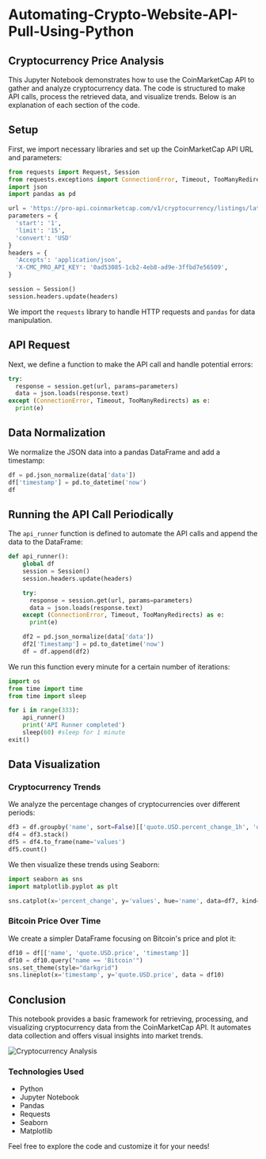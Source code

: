 # Automating-Crypto-Website-API-Pull-Using-Python
## Cryptocurrency Price Analysis

This Jupyter Notebook demonstrates how to use the CoinMarketCap API to gather and analyze cryptocurrency data. The code is structured to make API calls, process the retrieved data, and visualize trends. Below is an explanation of each section of the code.

## Setup

First, we import necessary libraries and set up the CoinMarketCap API URL and parameters:

```python
from requests import Request, Session
from requests.exceptions import ConnectionError, Timeout, TooManyRedirects
import json
import pandas as pd

url = 'https://pro-api.coinmarketcap.com/v1/cryptocurrency/listings/latest'
parameters = {
  'start': '1',
  'limit': '15',
  'convert': 'USD'
}
headers = {
  'Accepts': 'application/json',
  'X-CMC_PRO_API_KEY': '0ad53085-1cb2-4eb8-ad9e-3ffbd7e56509',
}

session = Session()
session.headers.update(headers)
```

We import the `requests` library to handle HTTP requests and `pandas` for data manipulation.

## API Request

Next, we define a function to make the API call and handle potential errors:

```python
try:
  response = session.get(url, params=parameters)
  data = json.loads(response.text)
except (ConnectionError, Timeout, TooManyRedirects) as e:
  print(e)
```

## Data Normalization

We normalize the JSON data into a pandas DataFrame and add a timestamp:

```python
df = pd.json_normalize(data['data'])
df['timestamp'] = pd.to_datetime('now')
df
```

## Running the API Call Periodically

The `api_runner` function is defined to automate the API calls and append the data to the DataFrame:

```python
def api_runner():
    global df
    session = Session()
    session.headers.update(headers)

    try:
      response = session.get(url, params=parameters)
      data = json.loads(response.text)
    except (ConnectionError, Timeout, TooManyRedirects) as e:
      print(e)

    df2 = pd.json_normalize(data['data'])
    df2['Timestamp'] = pd.to_datetime('now')
    df = df.append(df2)
```

We run this function every minute for a certain number of iterations:

```python
import os 
from time import time
from time import sleep

for i in range(333):
    api_runner()
    print('API Runner completed')
    sleep(60) #sleep for 1 minute
exit()
```

## Data Visualization

### Cryptocurrency Trends

We analyze the percentage changes of cryptocurrencies over different periods:

```python
df3 = df.groupby('name', sort=False)[['quote.USD.percent_change_1h', 'quote.USD.percent_change_24h', 'quote.USD.percent_change_7d', 'quote.USD.percent_change_30d', 'quote.USD.percent_change_60d', 'quote.USD.percent_change_90d']].mean()
df4 = df3.stack()
df5 = df4.to_frame(name='values')
df5.count()
```

We then visualize these trends using Seaborn:

```python
import seaborn as sns
import matplotlib.pyplot as plt

sns.catplot(x='percent_change', y='values', hue='name', data=df7, kind='point')
```

### Bitcoin Price Over Time

We create a simpler DataFrame focusing on Bitcoin's price and plot it:

```python
df10 = df[['name', 'quote.USD.price', 'timestamp']]
df10 = df10.query("name == 'Bitcoin'")
sns.set_theme(style="darkgrid")
sns.lineplot(x='timestamp', y='quote.USD.price', data = df10)
```

## Conclusion

This notebook provides a basic framework for retrieving, processing, and visualizing cryptocurrency data from the CoinMarketCap API. It automates data collection and offers visual insights into market trends.

![Cryptocurrency Analysis](https://www.investopedia.com/thmb/5o5YfhTSsZZHc4DoSM5ZadMg_XI=/640x360/filters:fill(auto,1)/cryptocurrency_trading101-5bfc6d6ac9e77c0051068f9a.jpg)

### Technologies Used
- Python
- Jupyter Notebook
- Pandas
- Requests
- Seaborn
- Matplotlib

Feel free to explore the code and customize it for your needs!
